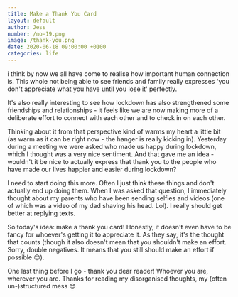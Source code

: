 ```yaml
---
title: Make a Thank You Card
layout: default
author: Jess
number: /no-19.png
image: /thank-you.png
date: 2020-06-18 09:00:00 +0100
categories: life
---
```


i think by now we all have come to realise how important human connection is. This whole not being able to see friends and family really expresses 'you don't appreciate what you have until you lose it' perfectly.

It's also really interesting to see how lockdown has also strengthened some friendships and relationships - it feels like we are now making more of a deliberate effort to connect with each other and to check in on each other.

Thinking about it from that perspective kind of warms my heart a little bit (as warm as it can be right now - the hanger is really kicking in). Yesterday during a meeting we were asked who made us happy during lockdown, which I thought was a very nice sentiment. And that gave me an idea - wouldn't it be nice to actually express that thank you to the people who have made our lives happier and easier during lockdown?

I need to start doing this more. Often I just think these things and don't actually end up doing them. When I was asked that question, I immediately thought about my parents who have been sending selfies and videos (one of which was a video of my dad shaving his head. Lol). I really should get better at replying texts.

So today's idea: make a thank you card! Honestly, it doesn't even have to be fancy for whoever's getting it to appreciate it. As they say, it's the thought that counts (though it also doesn't mean that you shouldn't make an effort. Sorry, double negatives. It means that you still should make an effort if possible 😊).

One last thing before I go - thank you dear reader! Whoever you are, wherever you are. Thanks for reading my disorganised thoughts, my (often un-)structured mess 😊